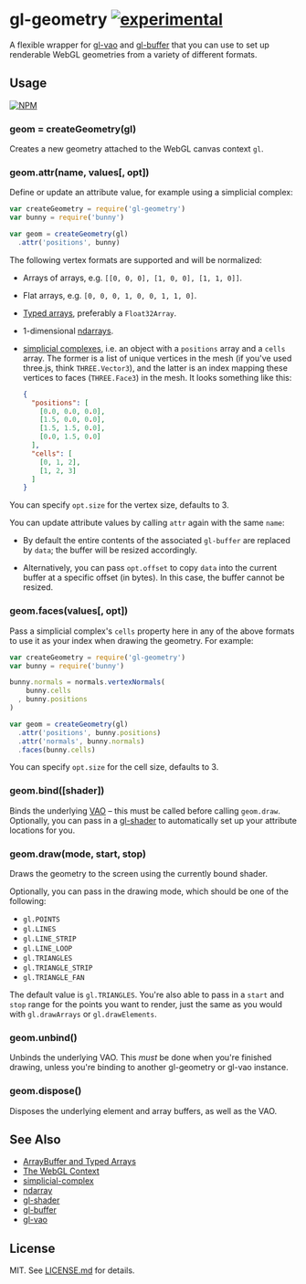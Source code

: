 # gl-geometry [![experimental](http://badges.github.io/stability-badges/dist/experimental.svg)](http://github.com/badges/stability-badges)

A flexible wrapper for [gl-vao](http://github.com/stackgl/gl-vao)
and [gl-buffer](http://github.com/stackgl/gl-buffer) that you can use to
set up renderable WebGL geometries from a variety of different formats.

## Usage ##

[![NPM](https://nodei.co/npm/gl-geometry.png)](https://nodei.co/npm/gl-geometry/)

### geom = createGeometry(gl) ###

Creates a new geometry attached to the WebGL canvas context `gl`.

### geom.attr(name, values[, opt]) ###

Define or update an attribute value, for example using a simplicial complex:

``` javascript
var createGeometry = require('gl-geometry')
var bunny = require('bunny')

var geom = createGeometry(gl)
  .attr('positions', bunny)
```

The following vertex formats are supported and will be normalized:

* Arrays of arrays, e.g. `[[0, 0, 0], [1, 0, 0], [1, 1, 0]]`.

* Flat arrays, e.g. `[0, 0, 0, 1, 0, 0, 1, 1, 0]`.

* [Typed arrays](https://developer.mozilla.org/en-US/docs/Web/JavaScript/Typed_arrays),
  preferably a `Float32Array`.

* 1-dimensional [ndarrays](https://github.com/scijs/ndarray).

* [simplicial complexes](https://github.com/mikolalysenko/simplicial-complex),
  i.e. an object with a `positions` array and a `cells` array. The former is
  a list of unique vertices in the mesh (if you've used three.js, think
  `THREE.Vector3`), and the latter is an index mapping these vertices to faces
  (`THREE.Face3`) in the mesh. It looks something like this:

  ``` json
  {
    "positions": [
      [0.0, 0.0, 0.0],
      [1.5, 0.0, 0.0],
      [1.5, 1.5, 0.0],
      [0.0, 1.5, 0.0]
    ],
    "cells": [
      [0, 1, 2],
      [1, 2, 3]
    ]
  }
  ```

You can specify `opt.size` for the vertex size, defaults to 3.

You can update attribute values by calling `attr` again with the same `name`:

* By default the entire contents of the associated `gl-buffer` are replaced by
`data`; the buffer will be resized accordingly.

* Alternatively, you can pass `opt.offset` to copy `data` into the current
buffer at a specific offset (in bytes). In this case, the buffer cannot be
resized.

### geom.faces(values[, opt]) ###

Pass a simplicial complex's `cells` property here in any of the above formats
to use it as your index when drawing the geometry. For example:

``` javascript
var createGeometry = require('gl-geometry')
var bunny = require('bunny')

bunny.normals = normals.vertexNormals(
    bunny.cells
  , bunny.positions
)

var geom = createGeometry(gl)
  .attr('positions', bunny.positions)
  .attr('normals', bunny.normals)
  .faces(bunny.cells)
```

You can specify `opt.size` for the cell size, defaults to 3.

### geom.bind([shader]) ###

Binds the underlying [VAO](https://github.com/stackgl/gl-vao) – this must
be called before calling `geom.draw`. Optionally, you can pass in a
[gl-shader](http://github.com/stackgl/gl-shader) to
automatically set up your attribute locations for you.

### geom.draw(mode, start, stop) ###

Draws the geometry to the screen using the currently bound shader.

Optionally, you can pass in the drawing mode, which should be one of the
following:

* `gl.POINTS`
* `gl.LINES`
* `gl.LINE_STRIP`
* `gl.LINE_LOOP`
* `gl.TRIANGLES`
* `gl.TRIANGLE_STRIP`
* `gl.TRIANGLE_FAN`

The default value is `gl.TRIANGLES`. You're also able to pass in a `start` and
`stop` range for the points you want to render, just the same as you would
with `gl.drawArrays` or `gl.drawElements`.

### geom.unbind() ###

Unbinds the underlying VAO. This *must* be done when you're finished drawing,
unless you're binding to another gl-geometry or gl-vao instance.

### geom.dispose() ###

Disposes the underlying element and array buffers, as well as the VAO.

## See Also

* [ArrayBuffer and Typed Arrays](https://www.khronos.org/registry/webgl/specs/1.0/#5.13)
* [The WebGL Context](https://www.khronos.org/registry/webgl/specs/1.0/#5.14)
* [simplicial-complex](http://github.com/mikolalysenko/simplicial-complex)
* [ndarray](https://github.com/scijs/ndarray)
* [gl-shader](https://github.com/stackgl/gl-shader)
* [gl-buffer](https://github.com/stackgl/gl-buffer)
* [gl-vao](https://github.com/stackgl/gl-vao)

## License

MIT. See [LICENSE.md](http://github.com/hughsk/is-typedarray/blob/master/LICENSE.md) for details.
